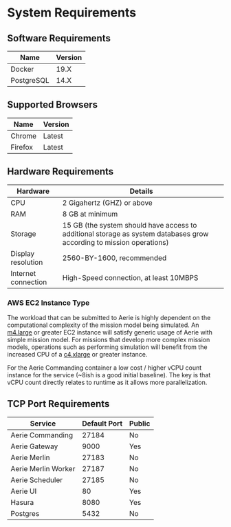 # System Requirements

## Software Requirements

Name | Version
--- | ---
Docker | 19.X
PostgreSQL | 14.X

## Supported Browsers

Name | Version
--- | ---
Chrome | Latest
Firefox | Latest

## Hardware Requirements

Hardware | Details
--- | ---
CPU | 2 Gigahertz (GHZ) or above
RAM | 8 GB at minimum
Storage | 15 GB (the system should have access to additional storage as system databases grow according to mission operations) 
Display resolution | 2560-BY-1600, recommended
Internet connection | High-Speed connection, at least 10MBPS

### AWS EC2 Instance Type

The workload that can be submitted to Aerie is highly dependent on the computational complexity of the mission model being simulated. An [m4.large](https://aws.amazon.com/ec2/instance-types/) or greater EC2 instance will satisfy generic usage of Aerie with simple mission model. For missions that develop more complex mission models, operations such as performing simulation will benefit from the increased CPU of a [c4.xlarge](https://aws.amazon.com/ec2/instance-types/) or greater instance.

For the Aerie Commanding container a low cost / higher vCPU count instance for the service (~8ish is a good initial baseline). The key is that vCPU count directly relates to runtime as it allows more parallelization.

## TCP Port Requirements

| Service | Default Port | Public |
| --- | --- | --- |
| Aerie Commanding | 27184 | No |
| Aerie Gateway | 9000 | Yes |
| Aerie Merlin | 27183 | No |
| Aerie Merlin Worker | 27187 | No |
| Aerie Scheduler | 27185 | No |
| Aerie UI | 80 | Yes |
| Hasura | 8080 | Yes |
| Postgres | 5432 | No |
